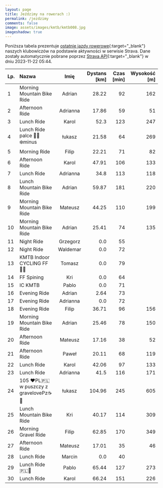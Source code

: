 ```yaml
---
layout: page
title: Jeździmy na rowerach :)
permalink: /jezdzimy
comments: false
image: assets/images/kmtb/kmtb008.jpg
imageshadow: true
---
```


Poniższa tabela prezentuje [ostatnie jazdy rowerowe](https://www.strava.com/clubs/336381){:target="_blank"} naszych klubowiczów na podstawie aktywności w serwisie Strava. Dane zostały automatycznie pobrane poprzez [Strava API](https://developers.strava.com/docs/reference/#api-Clubs-getClubActivitiesById){:target="_blank"} w dniu 2023-11-22 05:44.

Lp. | Nazwa | Imię | Dystans [km] | Czas [min] | Wysokość [m]
:--- | :--- | :---: | ---: | ---: | ---:
1|Morning Mountain Bike Ride|Adrian|28.22|92|162
2|Afternoon Ride|Adrianna|17.86|59|51
3|Lunch Ride|Karol|52.3|123|247
4|Lunch Ride palce 🥶🥶❄️minus|łukasz|21.58|64|269
5|Morning Ride|Filip|22.21|71|82
6|Afternoon Ride|Karol|47.91|106|133
7|Lunch Ride|Adrianna|34.8|113|118
8|Lunch Mountain Bike Ride|Adrian|59.87|181|220
9|Morning Mountain Bike Ride|Mateusz|44.25|110|199
10|Morning Mountain Bike Ride|Adrian|25.41|74|135
11|Night Ride|Grzegorz|0.0|55|
12|Night Ride|Waldemar|0.0|72|
13|KMTB Indoor CYCLING FF💪🏻|Tomasz|0.0|79|
14|FF Spining|Kri|0.0|64|
15|IC KMTB|Pablo|0.0|71|
16|Evening Ride|Adrian|2.64|73|
17|Evening Ride|Adrianna|0.0|72|
18|Evening Ride|Filip|36.71|96|156
19|Morning Mountain Bike Ride|Adrian|25.46|78|150
20|Afternoon Ride|Mateusz|17.16|38|52
21|Afternoon Ride|Paweł|20.11|68|119
22|Lunch Ride|Karol|42.06|97|133
23|Lunch Ride|Adrianna|41.5|116|171
24|105 ❤️PL🇵🇱 w puszczy z gravelovePz☕🍂|łukasz|104.96|245|605
25|Lunch Mountain Bike Ride|Kri|40.17|114|309
26|Morning Gravel Ride|Filip|62.85|170|349
27|Afternoon Ride|Mateusz|17.01|35|46
28|Lunch Ride|Marcin|0.0|40|
29|Lunch Ride 🇵🇱🥐|Pablo|65.44|127|273
30|Lunch Ride|Karol|66.24|151|226
